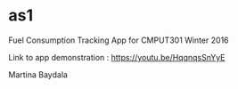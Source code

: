# as1
Fuel Consumption Tracking App for CMPUT301 Winter 2016

Link to app demonstration : https://youtu.be/HqqnqsSnYyE

Martina Baydala

